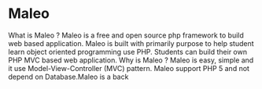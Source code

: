 # Maleo
What is Maleo ?  Maleo is a free and open source php framework to build web based application. Maleo is built with primarily purpose to help student learn object oriented programming use PHP.   Students can build their own PHP MVC based web application.   Why is Maleo ?  Maleo is easy, simple and it use Model-View-Controller (MVC) pattern.  Maleo support PHP 5 and not depend on Database.Maleo is a back 
